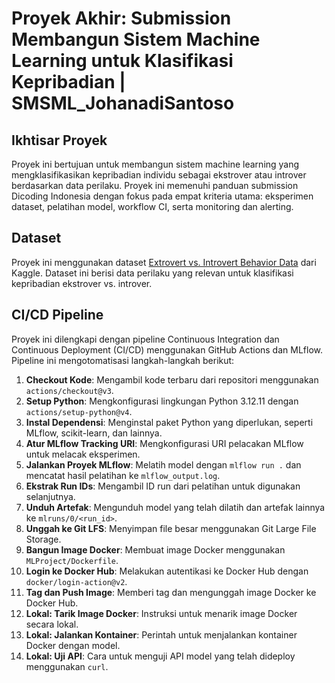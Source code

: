 # Proyek Akhir: Submission Membangun Sistem Machine Learning untuk Klasifikasi Kepribadian | SMSML_JohanadiSantoso

## Ikhtisar Proyek
Proyek ini bertujuan untuk membangun sistem machine learning yang mengklasifikasikan kepribadian individu sebagai ekstrover atau introver berdasarkan data perilaku. Proyek ini memenuhi panduan submission Dicoding Indonesia dengan fokus pada empat kriteria utama: eksperimen dataset, pelatihan model, workflow CI, serta monitoring dan alerting.

## Dataset
Proyek ini menggunakan dataset [Extrovert vs. Introvert Behavior Data](https://www.kaggle.com/datasets/rakeshkapilavai/extrovert-vs-introvert-behavior-data) dari Kaggle. Dataset ini berisi data perilaku yang relevan untuk klasifikasi kepribadian ekstrover vs. introver.

## CI/CD Pipeline
Proyek ini dilengkapi dengan pipeline Continuous Integration dan Continuous Deployment (CI/CD) menggunakan GitHub Actions dan MLflow. Pipeline ini mengotomatisasi langkah-langkah berikut:

1. **Checkout Kode**: Mengambil kode terbaru dari repositori menggunakan `actions/checkout@v3`.
2. **Setup Python**: Mengkonfigurasi lingkungan Python 3.12.11 dengan `actions/setup-python@v4`.
3. **Instal Dependensi**: Menginstal paket Python yang diperlukan, seperti MLflow, scikit-learn, dan lainnya.
4. **Atur MLflow Tracking URI**: Mengkonfigurasi URI pelacakan MLflow untuk melacak eksperimen.
5. **Jalankan Proyek MLflow**: Melatih model dengan `mlflow run .` dan mencatat hasil pelatihan ke `mlflow_output.log`.
6. **Ekstrak Run IDs**: Mengambil ID run dari pelatihan untuk digunakan selanjutnya.
7. **Unduh Artefak**: Mengunduh model yang telah dilatih dan artefak lainnya ke `mlruns/0/<run_id>`.
8. **Unggah ke Git LFS**: Menyimpan file besar menggunakan Git Large File Storage.
9. **Bangun Image Docker**: Membuat image Docker menggunakan `MLProject/Dockerfile`.
10. **Login ke Docker Hub**: Melakukan autentikasi ke Docker Hub dengan `docker/login-action@v2`.
11. **Tag dan Push Image**: Memberi tag dan mengunggah image Docker ke Docker Hub.
12. **Lokal: Tarik Image Docker**: Instruksi untuk menarik image Docker secara lokal.
13. **Lokal: Jalankan Kontainer**: Perintah untuk menjalankan kontainer Docker dengan model.
14. **Lokal: Uji API**: Cara untuk menguji API model yang telah dideploy menggunakan `curl`.

